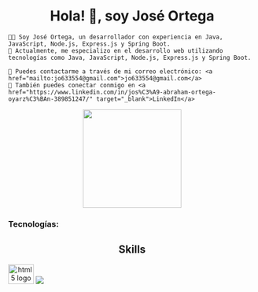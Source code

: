 <div align="center">
    <h1>Hola! 👋, soy <b>José Ortega</b></h1>
</div>


    🧑‍💻 Soy José Ortega, un desarrollador con experiencia en Java, JavaScript, Node.js, Express.js y Spring Boot.  
    🔧 Actualmente, me especializo en el desarrollo web utilizando tecnologías como Java, JavaScript, Node.js, Express.js y Spring Boot.
    
    📧 Puedes contactarme a través de mi correo electrónico: <a href="mailto:jo633554@gmail.com">jo633554@gmail.com</a>  
    🔗 También puedes conectar conmigo en <a href="https://www.linkedin.com/in/jos%C3%A9-abraham-ortega-oyarz%C3%BAn-389851247/" target="_blank">LinkedIn</a>


<div align="center">
  <img height="200" src="https://www.topito.com/wp-content/uploads/2013/01/code-21.gif"  />
</div>

### Tecnologías:

<div style="display:inline; width:100%" align="center">
    <h2>Skills</h2>
    <img src="https://cdn.jsdelivr.net/gh/devicons/devicon/icons/html5/html5-original.svg" height="40" width="52" alt="html5 logo"  />
    <img src="https://cdn.jsdelivr.net/gh/devicons/devicon/icons/css3/css3-original.svg"
